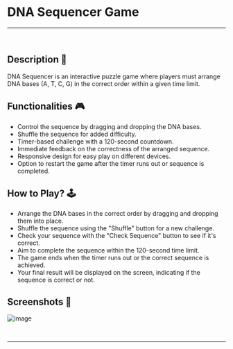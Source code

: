 # **DNA Sequencer Game**

---

<br> 

## **Description 📃**
DNA Sequencer is an interactive puzzle game where players must arrange DNA bases (A, T, C, G) in the correct order within a given time limit.

## **Functionalities 🎮**
- Control the sequence by dragging and dropping the DNA bases.
- Shuffle the sequence for added difficulty.
- Timer-based challenge with a 120-second countdown.
- Immediate feedback on the correctness of the arranged sequence.
- Responsive design for easy play on different devices.
- Option to restart the game after the timer runs out or sequence is completed.

## **How to Play? 🕹️**
- Arrange the DNA bases in the correct order by dragging and dropping them into place.
- Shuffle the sequence using the "Shuffle" button for a new challenge.
- Check your sequence with the "Check Sequence" button to see if it's correct.
- Aim to complete the sequence within the 120-second time limit.
- The game ends when the timer runs out or the correct sequence is achieved.
- Your final result will be displayed on the screen, indicating if the sequence is correct or not.

## **Screenshots 📸**
![image](../../assets/DNA_Sequencer.png)

<br>

---


